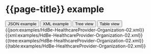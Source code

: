 # {{page-title}} example

<div>
  <div class="tab">
     <button class="tablinks active" onclick="openTab(event, 'JSON example')">JSON example</button>
     <button class="tablinks" onclick="openTab(event, 'XML example')">XML example</button>
     <button class="tablinks" onclick="openTab(event, 'Tree view')">Tree view</button>
     <button class="tablinks" onclick="openTab(event, 'Table view')">Table view</button>   
  </div>

  <div id="JSON example" class="tabcontent" style="display:block">
      {{json:examples/HdBe-HealthcareProvider-Organization-02.xml}}
  </div>
  <div id="XML example" class="tabcontent">
      {{xml:examples/HdBe-HealthcareProvider-Organization-02.xml}}
  </div>
  <div id="Tree view" class="tabcontent">
      {{tree:examples/HdBe-HealthcareProvider-Organization-02.xml}}
  </div>
  <div id="Table view" class="tabcontent">
      {{table:examples/HdBe-HealthcareProvider-Organization-02.xml}}
  </div>

</div>
